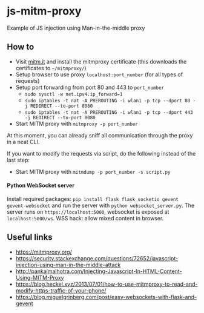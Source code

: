 # js-mitm-proxy
Example of JS injection using Man-in-the-middle proxy

## How to
* Visit [mitm.it]() and install the mitmproxy certificate (this downloads the certificates to `~/mitmproxy/`)
* Setup browser to use proxy `localhost:port_number` (for all types of requests)
* Setup port forwarding from port 80 and 443 to `port_number`
  * `sudo sysctl -w net.ipv4.ip_forward=1`
  * `sudo iptables -t nat -A PREROUTING -i wlan1 -p tcp --dport 80 -j REDIRECT --to-port 8080`
  * `sudo iptables -t nat -A PREROUTING -i wlan1 -p tcp --dport 443 -j REDIRECT --to-port 8080`
* Start MITM proxy with `mitmproxy -p port_number`

At this moment, you can already sniff all communication through the proxy in a neat CLI.

If you want to modify the requests via script, do the following instead of the last step:
* Start MITM proxy with `mitmdump -p port_number -s script.py`

#### Python WebSocket server
Install required packages: `pip install flask flask_socketio gevent gevent-websocket` and run the server 
with `python websocket_server.py`. The server runs on `https://localhost:5000`, websocket is exposed at 
`localhost:5000/ws`. WSS hack: allow mixed content in browser.

## Useful links
* https://mitmproxy.org/
* https://security.stackexchange.com/questions/72652/javascript-injection-using-man-in-the-middle-attack
* http://pankajmalhotra.com/Injecting-Javascript-In-HTML-Content-Using-MITM-Proxy
* https://blog.heckel.xyz/2013/07/01/how-to-use-mitmproxy-to-read-and-modify-https-traffic-of-your-phone/
* https://blog.miguelgrinberg.com/post/easy-websockets-with-flask-and-gevent
